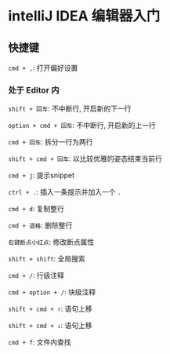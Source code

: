 # intelliJ IDEA 编辑器入门

## 快捷键

`cmd + ,`: 打开偏好设置

### 处于 Editor 内

`shift + 回车`: 不中断行, 开启新的下一行

`option + cmd + 回车`: 不中断行, 开启新的上一行

`cmd + 回车`: 拆分一行为两行

`shift + cmd + 回车`: 以比较优雅的姿态结束当前行

`cmd + j`: 提示snippet

`ctrl + .`: 插入一条提示并加入一个 `.`

`cmd + d`: 复制整行

`cmd + 退格`: 删除整行

`右键断点小红点`: 修改断点属性

`shift + shift`: 全局搜索

`cmd + /`: 行级注释

`cmd + option + /`: 块级注释

`shift + cmd + ↑`: 语句上移

`shift + cmd + ↓`: 语句上移

`cmd + f`: 文件内查找

